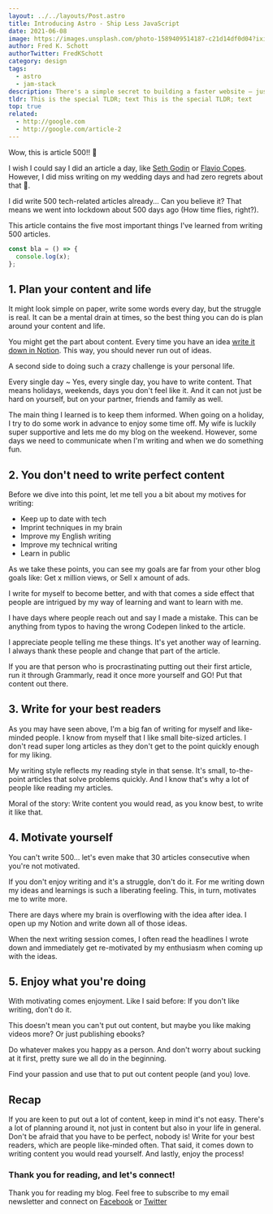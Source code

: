 ```yaml
---
layout: ../../layouts/Post.astro
title: Introducing Astro - Ship Less JavaScript
date: 2021-06-08
image: https://images.unsplash.com/photo-1589409514187-c21d14df0d04?ixid=MnwxMjA3fDB8MHxwaG90by1wYWdlfHx8fGVufDB8fHx8&ixlib=rb-1.2.1&auto=format&fit=crop&w=1650&q=80
author: Fred K. Schott
authorTwitter: FredKSchott
category: design
tags:
  - astro
  - jam-stack
description: There's a simple secret to building a faster website — just ship less.
tldr: This is the special TLDR; text This is the special TLDR; text
top: true
related:
  - http://google.com
  - http://google.com/article-2
---
```


Wow, this is article 500!! 🎉

I wish I could say I did an article a day, like [Seth Godin](https://seths.blog/) or [Flavio Copes](https://flaviocopes.com/). However, I did miss writing on my wedding days and had zero regrets about that 🥳.

I did write 500 tech-related articles already...
Can you believe it? That means we went into lockdown about 500 days ago (How time flies, right?).

This article contains the five most important things I've learned from writing 500 articles.

```js
const bla = () => {
  console.log(x);
};
```

## 1. Plan your content and life

It might look simple on paper, write some words every day, but the struggle is real. It can be a mental drain at times, so the best thing you can do is plan around your content and life.

You might get the part about content. Every time you have an idea [write it down in Notion](https://daily-dev-tips.com/posts/the-secret-to-my-writing-process/). This way, you should never run out of ideas.

A second side to doing such a crazy challenge is your personal life.

Every single day ~ Yes, every single day, you have to write content. That means holidays, weekends, days you don't feel like it. And it can not just be hard on yourself, but on your partner, friends and family as well.

The main thing I learned is to keep them informed. When going on a holiday, I try to do some work in advance to enjoy some time off.
My wife is luckily super supportive and lets me do my blog on the weekend. However, some days we need to communicate when I'm writing and when we do something fun.

## 2. You don't need to write perfect content

Before we dive into this point, let me tell you a bit about my motives for writing:

- Keep up to date with tech
- Imprint techniques in my brain
- Improve my English writing
- Improve my technical writing
- Learn in public

As we take these points, you can see my goals are far from your other blog goals like: Get x million views, or Sell x amount of ads.

I write for myself to become better, and with that comes a side effect that people are intrigued by my way of learning and want to learn with me.

I have days where people reach out and say I made a mistake. This can be anything from typos to having the wrong Codepen linked to the article.

I appreciate people telling me these things. It's yet another way of learning. I always thank these people and change that part of the article.

If you are that person who is procrastinating putting out their first article, run it through Grammarly, read it once more yourself and GO! Put that content out there.

## 3. Write for your best readers

As you may have seen above, I'm a big fan of writing for myself and like-minded people.
I know from myself that I like small bite-sized articles. I don't read super long articles as they don't get to the point quickly enough for my liking.

My writing style reflects my reading style in that sense. It's small, to-the-point articles that solve problems quickly.
And I know that's why a lot of people like reading my articles.

Moral of the story: Write content you would read, as you know best, to write it like that.

## 4. Motivate yourself

You can't write 500... let's even make that 30 articles consecutive when you're not motivated.

If you don't enjoy writing and it's a struggle, don't do it. For me writing down my ideas and learnings is such a liberating feeling. This, in turn, motivates me to write more.

There are days where my brain is overflowing with the idea after idea. I open up my Notion and write down all of those ideas.

When the next writing session comes, I often read the headlines I wrote down and immediately get re-motivated by my enthusiasm when coming up with the ideas.

## 5. Enjoy what you're doing

With motivating comes enjoyment. Like I said before: If you don't like writing, don't do it.

This doesn't mean you can't put out content, but maybe you like making videos more? Or just publishing ebooks?

Do whatever makes you happy as a person.
And don't worry about sucking at it first, pretty sure we all do in the beginning.

Find your passion and use that to put out content people (and you) love.

## Recap

If you are keen to put out a lot of content, keep in mind it's not easy. There's a lot of planning around it, not just in content but also in your life in general.
Don't be afraid that you have to be perfect, nobody is!
Write for your best readers, which are people like-minded often. That said, it comes down to writing content you would read yourself.
And lastly, enjoy the process!

### Thank you for reading, and let's connect!

Thank you for reading my blog. Feel free to subscribe to my email newsletter and connect on [Facebook](https://www.facebook.com/DailyDevTipsBlog) or [Twitter](https://twitter.com/DailyDevTips1)
